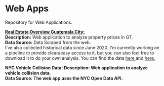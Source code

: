# Web Apps
Repository for Web Applications.<br/>

<a href="https://real-estate-gt.herokuapp.com/" target="_blank"><b>Real Estate Overview Guatemala City:</b></a>
<br/>
<b>Description:</b> Web application to analyze property prices in GT.<br/>
<b>Data Source:</b> Data Scraped from the web.<br/>
I've also collected historical data since June 2020. I'm currently working on a pipeline to provide clean/easy access to it, but you can also feel free to download it to do your own analysis. You can find the data <a href="https://drive.google.com/file/d/1KT_vlLvrsGEwOGuXo2PcILr8LDi_9iqA/view?usp=sharing" target="_blank"> here </a> and <a href="https://drive.google.com/file/d/1KMG0W4bOrrNfYl6dGzMAnvCBNwAFKMvd/view?usp=sharing" target="_blank"> here. </a>

<b>NYC Vehicle Collision Data: 
<b>Description:</b> Web application to analyze vehicle collision data.<br/>
<b>Data Source:</b> The web app uses the NYC Open Data API.
